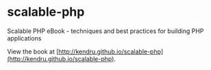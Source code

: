 scalable-php
============

Scalable PHP eBook - techniques and best practices for building PHP applications

View the book at [http://kendru.github.io/scalable-php](http://kendru.github.io/scalable-php).
